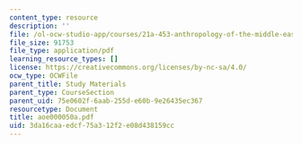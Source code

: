 ```yaml
---
content_type: resource
description: ''
file: /ol-ocw-studio-app/courses/21a-453-anthropology-of-the-middle-east-spring-2004/3da16caaedcf75a312f2e08d438159cc_aoe000050a.pdf
file_size: 91753
file_type: application/pdf
learning_resource_types: []
license: https://creativecommons.org/licenses/by-nc-sa/4.0/
ocw_type: OCWFile
parent_title: Study Materials
parent_type: CourseSection
parent_uid: 75e0602f-6aab-255d-e60b-9e26435ec367
resourcetype: Document
title: aoe000050a.pdf
uid: 3da16caa-edcf-75a3-12f2-e08d438159cc
---
```

